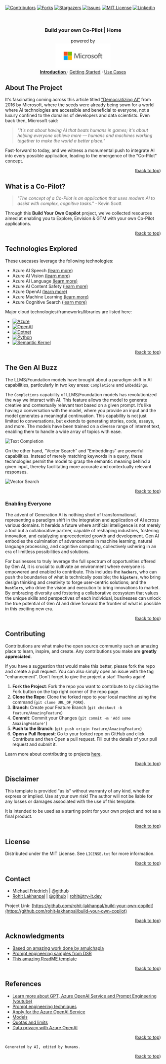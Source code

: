<a id="readme-top"></a>

<!-- PROJECT SHIELDS -->
<!--
*** Using markdown "reference style" links for readability.
*** Reference links are enclosed in brackets [ ] instead of parentheses ( ).
*** See the bottom of this document for the declaration of the reference variables
*** for contributors-url, forks-url, etc. This is an optional, concise syntax you may use.
*** https://www.markdownguide.org/basic-syntax/#reference-style-links
-->

[![Contributors][contributors-shield]][contributors-url]
[![Forks][forks-shield]][forks-url]
[![Stargazers][stars-shield]][stars-url]
[![Issues][issues-shield]][issues-url]
[![MIT License][license-shield]][license-url]
[![LinkedIn][linkedin-shield]][linkedin-url]


<!-- PROJECT LOGO -->
<br />
<div align="center">
  <h3 align="center">
    Build your own Co-Pilot | Home
  </h3>

  <p align="center">
    powered by
    <br />
    <a href="https://github.com/rohit-lakhanpal/build-your-own-copilot">
    <img src="docs/img/logo.png" alt="Logo" height="80">
  </a>
    <br />    
    <a href="README.md">
      <strong>Introduction</strong>
    </a>
    ·
    <a href="GETTING-STARTED.md">Getting Started</a>
    ·
    <a href="USE-CASES.md">Use Cases</a>
  </p>
</div>

<!-- ABOUT THE PROJECT -->
## About The Project

<!-- PLACEHOLDER FOR YOUTUBE VIDEO -->

It's fascinating coming across this article titled ["Democratizing AI"](https://news.microsoft.com/features/democratizing-ai/) from 2016 by Microsoft, where the seeds were already being sown for a world where AI technologies are accessible and beneficial to everyone, not a luxury confined to the domains of developers and data scientists. Even back then, Microsoft said:
> *"It's not about having AI that beats humans in games; it's about helping everyone achieve more — humans and machines working together to make the world a better place."* 

Fast-forward to today, and we witness a monumental push to integrate AI into every possible application, leading to the emergence of the "Co-Pilot" concept.

<p align="right">(<a href="#readme-top">back to top</a>)</p>

<a id="what-is-a-copilot"></a>

## What is a Co-Pilot?

> *"The concept of a Co-Pilot is an application that uses modern AI to assist with complex, cognitive tasks."* - Kevin Scott

Through this **Build Your Own Copilot** project, we've collected resources aimed at enabling you to Explore, Envision & GTM with your own Co-Pilot applications. 

<p align="right">(<a href="#readme-top">back to top</a>)</p>


## Technologies Explored

These usecases leverage the following technologies:
- Azure AI Speech [(learn more)](https://azure.microsoft.com/en-au/services/cognitive-services/speech-services/)
- Azure AI Vision [(learn more)](https://azure.microsoft.com/en-au/products/cognitive-services/vision-services/)
- Azure AI Language [(learn more)](https://azure.microsoft.com/en-au/products/cognitive-services/language-service/)
- Azure AI Content Safety [(learn more)](https://azure.microsoft.com/en-au/products/cognitive-services/content-safety/)
- Azure OpenAI [(learn more)](https://azure.microsoft.com/en-au/products/cognitive-services/openai-service/)
- Azure Machine Learning [(learn more)](https://azure.microsoft.com/en-au/products/machine-learning/)
- Azure Cognitive Search [(learn more)](https://azure.microsoft.com/en-au/products/search/)


Major cloud technologies/frameworks/libraries are listed here:
* [![Azure][azure.com]][azure-url]
* [![OpenAI][openai.com]][openai-url]
* [![Dotnet][dotnet.microsoft.com]][dotnet-url]
* [![Python][python.org]][Python-url]
* [![Semantic Kernel][learn-sk]][sk-url]

<p align="right">(<a href="#readme-top">back to top</a>)</p>


## The Gen AI Buzz

The LLMS/Foundation models have brought about a paradigm shift in AI capabilities, particularly in two key areas: `Completions` and `Embeddings`. 

The `Completions` capability of LLMS/Foundation models has revolutionized the way we interact with AI. This feature allows the model to generate creative and contextually relevant text based on a given prompt. It’s like having a conversation with the model, where you provide an input and the model generates a meaningful continuation. This capability is not just limited to conversations, but extends to generating stories, code, essays, and more. The models have been trained on a diverse range of internet text, enabling them to handle a wide array of topics with ease.

<img src="docs/img/completion-v1.gif" alt="Text Completion" height="200">

On the other hand, “Vector Search” and “Embeddings” are powerful capabilities. Instead of merely matching keywords in a query, these technologies permit the model to grasp the semantic meaning behind a given input, thereby facilitating more accurate and contextually relevant responses.

<img src="docs/img/vector-search-v1.gif" alt="Vector Search" height="200">

<p align="right">(<a href="#readme-top">back to top</a>)</p>


### Enabling Everyone

The advent of Generation AI is nothing short of transformational, representing a paradigm shift in the integration and application of AI across various domains. It heralds a future where artificial intelligence is not merely a tool but a collaborative partner, capable of reshaping industries, fostering innovation, and catalyzing unprecedented growth and development. Gen AI embodies the culmination of advancements in machine learning, natural language processing, and cognitive computing, collectively ushering in an era of limitless possibilities and solutions.

For businesses to truly leverage the full spectrum of opportunities offered by Gen AI, it is crucial to cultivate an environment where everyone is empowered and enabled to contribute. This includes the **`hackers`**, who can push the boundaries of what is technically possible; the **`hipsters`**, who bring design thinking and creativity to forge user-centric solutions; and the **`hustlers`**, who drive the vision and execution to bring innovations to market. By embracing diversity and fostering a collaborative ecosystem that values the unique skills and perspectives of each individual, businesses can unlock the true potential of Gen AI and drive forward the frontier of what is possible in this exciting new era.

<p align="right">(<a href="#readme-top">back to top</a>)</p>


<!-- CONTRIBUTING -->
## Contributing

Contributions are what make the open source community such an amazing place to learn, inspire, and create. Any contributions you make are **greatly appreciated**.

If you have a suggestion that would make this better, please fork the repo and create a pull request. You can also simply open an issue with the tag "enhancement".
Don't forget to give the project a star! Thanks again!

1. **Fork the Project**: Fork the repo you want to contribute to by clicking the Fork button on the top right corner of the repo page.
1. **Clone the Repo**: Clone the forked repo to your local machine using the command (`git clone URL_OF_FORK`).
2. **Branch**: Create your Feature Branch (`git checkout -b feature/AmazingFeature`)
3. **Commit**: Commit your Changes (`git commit -m 'Add some AmazingFeature'`)
4. **Push to the Branch**: (`git push origin feature/AmazingFeature`)
5. **Open a Pull Request**: Go to your forked repo on GitHub and click Contribute and then Open a pull request. Fill out the details of your pull request and submit it.

Learn more about contributing to projects [here](https://docs.github.com/en/get-started/quickstart/contributing-to-projects).



<p align="right">(<a href="#readme-top">back to top</a>)</p>

<!-- DISCPLAIMER -->
## Disclaimer

This template is provided "as is" without warranty of any kind, whether express or implied. Use at your own risk! The author will not be liable for any losses or damages associated with the use of this template. 

It is intended to be used as a starting point for your own project and not as a final product.

<p align="right">(<a href="#readme-top">back to top</a>)</p>

<!-- LICENSE -->
## License

Distributed under the MIT License. See `LICENSE.txt` for more information.

<p align="right">(<a href="#readme-top">back to top</a>)</p>


<!-- CONTACT -->
## Contact

- [Michael Friedrich](https://www.linkedin.com/in/1michaelfriedrich/) | [@github](https://github.com/fredderf204)
- [Rohit Lakhanpal](https://blog.try-it.dev/author/rohit/) | [@github](https://github.com/rohit-lakhanpal) | rohit@try-it.dev

Project Link: [https://github.com/rohit-lakhanpal/build-your-own-copilot](https://github.com/rohit-lakhanpal/build-your-own-copilot)

<p align="right">(<a href="#readme-top">back to top</a>)</p>



<!-- ACKNOWLEDGMENTS -->
## Acknowledgments

* [Based on amazing work done by amulchapla](https://github.com/amulchapla)
* [Prompt engineering samples from DSR](https://learn.microsoft.com/en-us/azure/cognitive-services/openai/concepts/advanced-prompt-engineering?pivots=programming-language-chat-completions)
* [This amazing ReadME template](https://github.com/othneildrew/Best-README-Template)

<p align="right">(<a href="#readme-top">back to top</a>)</p>


<!-- REFERENCES -->
## References

* [Learn more about GPT, Azure OpenAI Service and Prompt Engineering (youtube)](https://aka.ms/ReactorSuperchargingWithAOAI)
* [Prompt engineering techniques](https://learn.microsoft.com/en-us/azure/cognitive-services/openai/concepts/advanced-prompt-engineering?pivots=programming-language-chat-completions)
* [Apply for the Azure OpenAI Service](https://aka.ms/oaiapply)
* [Models](https://learn.microsoft.com/en-us/azure/cognitive-services/openai/concepts/models)
* [Quotas and limits](https://learn.microsoft.com/en-us/azure/cognitive-services/openai/quotas-limits)
* [Data privacy with Azure OpenAI](https://learn.microsoft.com/en-us/legal/cognitive-services/openai/data-privacy#can-a-customer-opt-out-of-the-logging-and-human-review-process)

<p align="right">(<a href="#readme-top">back to top</a>)</p>

```
Generated by AI, edited by humans. 
```

<p align="right">(<a href="#readme-top">back to top</a>)</p>



<!-- MARKDOWN LINKS & IMAGES -->
<!-- https://www.markdownguide.org/basic-syntax/#reference-style-links -->
[contributors-shield]: https://img.shields.io/github/contributors/rohit-lakhanpal/build-your-own-copilot.svg?style=for-the-badge
[contributors-url]: https://github.com/rohit-lakhanpal/build-your-own-copilot/graphs/contributors
[forks-shield]: https://img.shields.io/github/forks/rohit-lakhanpal/build-your-own-copilot.svg?style=for-the-badge
[forks-url]: https://github.com/rohit-lakhanpal/build-your-own-copilot/network/members
[stars-shield]: https://img.shields.io/github/stars/rohit-lakhanpal/build-your-own-copilot.svg?style=for-the-badge
[stars-url]: https://github.com/rohit-lakhanpal/build-your-own-copilot/stargazers
[issues-shield]: https://img.shields.io/github/issues/rohit-lakhanpal/build-your-own-copilot.svg?style=for-the-badge
[issues-url]: https://github.com/rohit-lakhanpal/build-your-own-copilot/issues
[license-shield]: https://img.shields.io/github/license/rohit-lakhanpal/build-your-own-copilot.svg?style=for-the-badge
[license-url]: https://github.com/rohit-lakhanpal/build-your-own-copilot/blob/master/LICENSE.txt
[linkedin-shield]: https://img.shields.io/badge/-LinkedIn-black.svg?style=for-the-badge&logo=linkedin&colorB=555
[linkedin-url]: https://www.linkedin.com/in/rohitlakhanpal

[openai.com]: https://img.shields.io/badge/OpenAI-5A5AFF?style=for-the-badge&logo=openai&logoColor=white
[openai-url]: https://openai.com/
[azure.com]: https://img.shields.io/badge/Microsoft_Azure-0078D4?style=for-the-badge&logo=microsoft-azure&logoColor=white
[azure-url]: https://azure.microsoft.com
[dotnet.microsoft.com]: https://img.shields.io/badge/.NET-512BD4?style=for-the-badge&logo=dotnet&logoColor=white
[dotnet-url]: https://dotnet.microsoft.com
[python.org]: https://img.shields.io/badge/Python-3776AB?style=for-the-badge&logo=python&logoColor=white
[python-url]: https://www.python.org
[learn-sk]: https://img.shields.io/badge/Semantic%20Kernel-5E5E5E?style=for-the-badge&logo=microsoft
[sk-url]: https://learn.microsoft.com/en-us/semantic-kernel/


